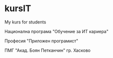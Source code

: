 # kursIT
My kurs for students

Национална програма "Обучение за ИТ кариера"

Професия "Приложен програмист"

ПМГ "Акад. Боян Петканчин" гр. Хасково

